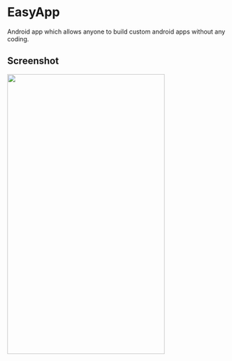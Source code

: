 # EasyApp
Android app which allows anyone to build custom android apps without any coding.

## Screenshot
<a href="url"><img src="https://user-images.githubusercontent.com/14256867/45170406-731ee380-b21d-11e8-85be-c798fb68dd6c.jpeg" align="left" height="640" width="360" ></a>
